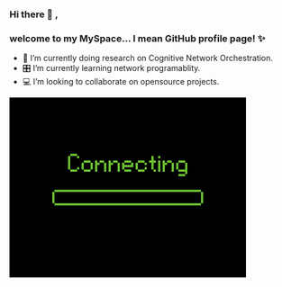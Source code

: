 ### Hi there 👋 , 

### welcome to my MySpace... I mean GitHub profile page! ✨
<!--
**seekasra/seekasra** is a ✨ _special_ ✨ repository because its `README.md` (this file) appears on your GitHub profile.
-->
- 🔭  I’m currently doing research on Cognitive Network Orchestration.
- 🎛  I’m currently learning network programablity.
- 💻  I’m looking to collaborate on opensource projects.

![gif](https://github.com/seekasra/seekasra/blob/main/209661.gif)
